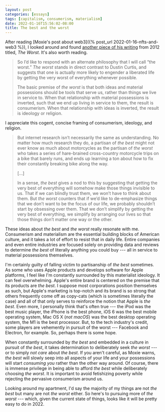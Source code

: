 ```yaml
---
layout: post
categories: [essays]
tags: [capitalism, consumerism, materialism]
date: 2022-01-16T15:56:02-08:00
title: The best and the worst
---
```


After reading [Moxie's post about web3]({% post_url 2022-01-16-nfts-and-web3 %}), I looked around and found [another piece of his writing](https://moxie.org/2012/11/27/the-worst.html) from 2012 titled, _The Worst_. It's also worth reading.

<!--excerpt-->

> So I’d like to respond with an alternate philosophy that I will call “the worst.” _The worst_ stands in direct contrast to Dustin Curtis, and suggests that one is actually more likely to engender a liberated life by getting the very worst of everything whenever possible.
>
> The basic premise of _the worst_ is that both ideas and material possessions should be tools that serve us, rather than things we live in service to. When that relationship with material possessions is inverted, such that we end up living in service to them, the result is consumerism. When that relationship with ideas is inverted, the result is ideology or religion.

I appreciate this cogent, concise framing of consumerism, ideology, and religion.

> But internet research isn’t necessarily the same as understanding. No matter how much research they do, a partisan of _the best_ might not ever know as much about motorcycles as the partisan of _the worst_ who takes a series of hare-brained cross-country motorcycle trips on a bike that barely runs, and ends up learning a ton about how to fix their constantly breaking bike along the way.
>
> [...]
>
> In a sense, _the best_ gives a nod to this by suggesting that getting the very best of everything will somehow make those things invisible to us. That if we can blindly trust them, we won’t have to think about them. But _the worst_ counters that if we’d like to de-emphasize things that we don’t want to be the focus of our life, we probably shouldn’t start by obsessing over them. That we don’t simplify by getting the very best of everything, we simplify by arranging our lives so that those things don’t matter one way or the other.

These ideas about _the best_ and _the worst_ really resonate with me. Consumerism and materialism are the essential building blocks of American culture, and it takes a lot of effort to resist that in daily life. Entire companies and even entire industries are focused solely on providing data and reviews to determine _the best_ of literally anything you could buy --- all in service to material possessions themselves.

I'm certainly guilty of falling victim to partisanship of _the best_ sometimes. As some who uses Apple products and develops software for Apple platforms, I feel like I'm constantly surrounded by this materialist ideology. It can feel overwhelming. Apple's entire brand is centered on the premise that its products are _the best_. I suppose most corporations position themselves as such, but Apple's marketing is top-notch and its brand is so strong that others frequently come off as copy-cats (which is sometimes literally the case) and all of that only serves to reinforce the notion that Apple is _the best_. Even more, I personally think that's often true --- the iPod was the best music player, the iPhone is the best phone, iOS 6 was the best mobile operating system, Mac OS X (_not macOS_) was the best desktop operating system, the M1 is the best processor. But, to the tech industry's credit, some players are vehemently in pursuit of the worst --- Facebook and Electron, for example. So, perhaps there is some hope.

When constantly surrounded by _the best_ and embedded in a culture in pursuit of _the best_, it takes determination to deliberately seek _the worst_ --- or to simply _not care_ about _the best_. If you aren't careful, as Moxie warns, _the best_ will slowly seep into all aspects of your life and your possessions will start _consuming you_ rather than the other way around. Of course, there is immense privilege in being able to afford _the best_ while deliberately choosing _the worst_. It is important to avoid fetishizing poverty while rejecting the pervasive consumerism around us.

Looking around my apartment, I'd say the majority of my things are not _the best_ but many are not _the worst_ either. So here's to pursuing more of _the worst_ --- which, given the current state of things, looks like it will be pretty easy to do in 2022.
